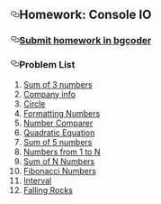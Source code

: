 <article class="markdown-body entry-content" itemprop="text"><h1><a id="user-content-homework-console-io" class="anchor" href="#homework-console-io" aria-hidden="true"><svg aria-hidden="true" class="octicon octicon-link" height="16" version="1.1" viewBox="0 0 16 16" width="16"><path fill-rule="evenodd" d="M4 9h1v1H4c-1.5 0-3-1.69-3-3.5S2.55 3 4 3h4c1.45 0 3 1.69 3 3.5 0 1.41-.91 2.72-2 3.25V8.59c.58-.45 1-1.27 1-2.09C10 5.22 8.98 4 8 4H4c-.98 0-2 1.22-2 2.5S3 9 4 9zm9-3h-1v1h1c1 0 2 1.22 2 2.5S13.98 12 13 12H9c-.98 0-2-1.22-2-2.5 0-.83.42-1.64 1-2.09V6.25c-1.09.53-2 1.84-2 3.25C6 11.31 7.55 13 9 13h4c1.45 0 3-1.69 3-3.5S14.5 6 13 6z"></path></svg></a>Homework: Console IO</h1>

<h3><a id="user-content-submit-homework-in-bgcoder" class="anchor" href="#submit-homework-in-bgcoder" aria-hidden="true"><svg aria-hidden="true" class="octicon octicon-link" height="16" version="1.1" viewBox="0 0 16 16" width="16"><path fill-rule="evenodd" d="M4 9h1v1H4c-1.5 0-3-1.69-3-3.5S2.55 3 4 3h4c1.45 0 3 1.69 3 3.5 0 1.41-.91 2.72-2 3.25V8.59c.58-.45 1-1.27 1-2.09C10 5.22 8.98 4 8 4H4c-.98 0-2 1.22-2 2.5S3 9 4 9zm9-3h-1v1h1c1 0 2 1.22 2 2.5S13.98 12 13 12H9c-.98 0-2-1.22-2-2.5 0-.83.42-1.64 1-2.09V6.25c-1.09.53-2 1.84-2 3.25C6 11.31 7.55 13 9 13h4c1.45 0 3-1.69 3-3.5S14.5 6 13 6z"></path></svg></a><a href="http://bgcoder.com/Contests/311/CSharp-Fundamentals-04-Console-Input-and-Output">Submit homework in bgcoder</a></h3>

<h3><a id="user-content-problem-list" class="anchor" href="#problem-list" aria-hidden="true"><svg aria-hidden="true" class="octicon octicon-link" height="16" version="1.1" viewBox="0 0 16 16" width="16"><path fill-rule="evenodd" d="M4 9h1v1H4c-1.5 0-3-1.69-3-3.5S2.55 3 4 3h4c1.45 0 3 1.69 3 3.5 0 1.41-.91 2.72-2 3.25V8.59c.58-.45 1-1.27 1-2.09C10 5.22 8.98 4 8 4H4c-.98 0-2 1.22-2 2.5S3 9 4 9zm9-3h-1v1h1c1 0 2 1.22 2 2.5S13.98 12 13 12H9c-.98 0-2-1.22-2-2.5 0-.83.42-1.64 1-2.09V6.25c-1.09.53-2 1.84-2 3.25C6 11.31 7.55 13 9 13h4c1.45 0 3-1.69 3-3.5S14.5 6 13 6z"></path></svg></a>Problem List</h3>

<ol>
<li><a href="https://github.com/TelerikAcademy/CSharp-Part-1/blob/2016-March/Topics/04.%20Console-In-and-Out/homework/01.%20Sum%20of%203%20numbers">Sum of 3 numbers</a></li>
<li><a href="https://github.com/TelerikAcademy/CSharp-Part-1/blob/2016-March/Topics/04.%20Console-In-and-Out/homework/02.%20Company%20Info">Company info</a></li>
<li><a href="https://github.com/TelerikAcademy/CSharp-Part-1/blob/2016-March/Topics/04.%20Console-In-and-Out/homework/03.%20Circle">Circle</a></li>
<li><a href="https://github.com/TelerikAcademy/CSharp-Part-1/blob/2016-March/Topics/04.%20Console-In-and-Out/homework/04.%20Formatting%20Numbers">Formatting Numbers</a></li>
<li><a href="https://github.com/TelerikAcademy/CSharp-Part-1/blob/2016-March/Topics/04.%20Console-In-and-Out/homework/05.%20Numbers%20Comparer">Number Comparer</a></li>
<li><a href="https://github.com/TelerikAcademy/CSharp-Part-1/blob/2016-March/Topics/04.%20Console-In-and-Out/homework/06.%20Quadratic%20Equation">Quadratic Equation</a></li>
<li><a href="https://github.com/TelerikAcademy/CSharp-Part-1/blob/2016-March/Topics/04.%20Console-In-and-Out/homework/07.%20Sum%20of%205%20Numbers">Sum of 5 numbers</a></li>
<li><a href="https://github.com/TelerikAcademy/CSharp-Part-1/blob/2016-March/Topics/04.%20Console-In-and-Out/homework/08.%20Numbers%20from%201%20to%20n">Numbers from 1 to N</a></li>
<li><a href="https://github.com/TelerikAcademy/CSharp-Part-1/blob/2016-March/Topics/04.%20Console-In-and-Out/homework/09.%20Sum%20of%20n%20Numbers">Sum of N Numbers</a></li>
<li><a href="https://github.com/TelerikAcademy/CSharp-Part-1/blob/2016-March/Topics/04.%20Console-In-and-Out/homework/10.%20Fibonacci%20Numbers">Fibonacci Numbers</a></li>
<li><a href="https://github.com/TelerikAcademy/CSharp-Part-1/blob/2016-March/Topics/04.%20Console-In-and-Out/homework/11.%20Interval">Interval</a></li>
<li><a href="https://github.com/TelerikAcademy/CSharp-Part-1/blob/2016-March/Topics/04.%20Console-In-and-Out/homework/12.%20Falling%20rocks">Falling Rocks</a></li>
</ol>
</article>